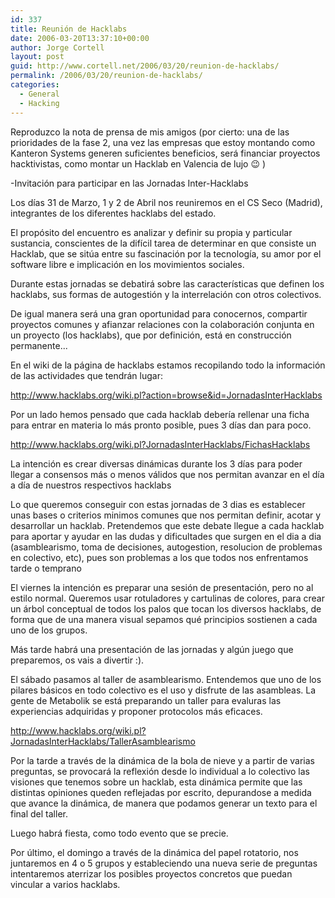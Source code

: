 ```yaml
---
id: 337
title: Reunión de Hacklabs
date: 2006-03-20T13:37:10+00:00
author: Jorge Cortell
layout: post
guid: http://www.cortell.net/2006/03/20/reunion-de-hacklabs/
permalink: /2006/03/20/reunion-de-hacklabs/
categories:
  - General
  - Hacking
---
```

Reproduzco la nota de prensa de mis amigos (por cierto: una de las prioridades de la fase 2, una vez las empresas que estoy montando como Kanteron Systems generen suficientes beneficios, será financiar proyectos hacktivistas, como montar un Hacklab en Valencia de lujo 😉 )

-Invitación para participar en las Jornadas Inter-Hacklabs

Los dí­as 31 de Marzo, 1 y 2 de Abril nos reuniremos en el CS Seco (Madrid), integrantes de los diferentes hacklabs del estado.

El propósito del encuentro es analizar y definir su propia y particular sustancia, conscientes de la difí­cil tarea de determinar en que consiste un Hacklab, que se sitúa entre su fascinación por la tecnologí­a, su amor por el software libre e implicación en los movimientos sociales.

Durante estas jornadas se debatirá sobre las caracterí­sticas que definen los hacklabs, sus formas de autogestión y la interrelación con otros colectivos.

De igual manera será una gran oportunidad para conocernos, compartir proyectos comunes y afianzar relaciones con la colaboración conjunta en un proyecto (los hacklabs), que por definición, está en construcción permanente...

En el wiki de la página de hacklabs estamos recopilando todo la información de las actividades que tendrán lugar:

http://www.hacklabs.org/wiki.pl?action=browse&id=JornadasInterHacklabs

Por un lado hemos pensado que cada hacklab deberí­a rellenar una ficha para entrar en materia lo más pronto posible, pues 3 dí­as dan para poco.

http://www.hacklabs.org/wiki.pl?JornadasInterHacklabs/FichasHacklabs

La intención es crear diversas dinámicas durante los 3 dí­as para poder llegar a consensos más o menos válidos que nos permitan avanzar en el dí­a a dí­a de nuestros respectivos hacklabs

Lo que queremos conseguir con estas jornadas de 3 dias es establecer unas bases o criterios minimos comunes que nos permitan definir, acotar y desarrollar un hacklab. Pretendemos que este debate llegue a cada hacklab para aportar y ayudar en las dudas y dificultades que surgen en el dia a dia (asamblearismo, toma de decisiones, autogestion, resolucion de problemas en colectivo, etc), pues son problemas a los que todos nos enfrentamos tarde o temprano

El viernes la intención es preparar una sesión de presentación, pero no al estilo normal. Queremos usar rotuladores y cartulinas de colores, para crear un árbol conceptual de todos los palos que tocan los diversos hacklabs, de forma que de una manera visual sepamos qué principios sostienen a cada uno de los grupos.

Más tarde habrá una presentación de las jornadas y algún juego que preparemos, os vais a divertir :).

El sábado pasamos al taller de asamblearismo. Entendemos que uno de los pilares básicos en todo colectivo es el uso y disfrute de las asambleas. La gente de Metabolik se está preparando un taller para evaluras las experiencias adquiridas y proponer protocolos más eficaces.

http://www.hacklabs.org/wiki.pl?JornadasInterHacklabs/TallerAsamblearismo

Por la tarde a través de la dinámica de la bola de nieve y a partir de varias preguntas, se provocará la reflexión desde lo individual a lo colectivo las visiones que tenemos sobre un hacklab, esta dinámica permite que las distintas opiniones queden reflejadas por escrito, depurandose a medida que avance la dinámica, de manera que podamos generar un texto para el final del taller.

Luego habrá fiesta, como todo evento que se precie.

Por último, el domingo a través de la dinámica del papel rotatorio, nos juntaremos en 4 o 5 grupos y estableciendo una nueva serie de preguntas intentaremos aterrizar los posibles proyectos concretos que puedan vincular a varios hacklabs.